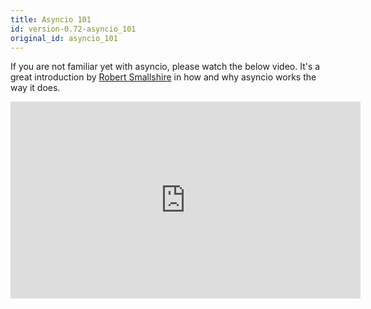 ```yaml
---
title: Asyncio 101
id: version-0.72-asyncio_101
original_id: asyncio_101
---
```


If you are not familiar yet with asyncio, please watch the below video. It's a great introduction by [Robert Smallshire][rob] in how and why asyncio works the way it does.

<div class='videoWrapper'>
<iframe width="560" height="315" src="https://www.youtube.com/embed/M-UcUs7IMIM" frameborder="0" allowfullscreen></iframe>
</div>

[rob]: https://github.com/rob-smallshire